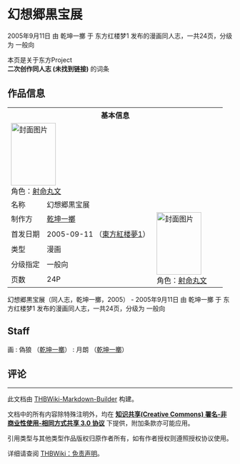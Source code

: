 # 幻想郷黒宝展

<!-- source html: G:\repos\THBWiki-Markdown-Builder\THBWikiMarkdown\Temp\main\3\3f\ns0%3A%E5%B9%BB%E6%83%B3%E9%83%B7%E9%BB%92%E5%AE%9D%E5%B1%95.html -->

2005年9月11日 由 乾坤一擲 于 东方红楼梦1 发布的漫画同人志，一共24页，分级为 一般向

本页是关于东方Project  
 **二次创作同人志 (未找到链接)** 的词条

## 作品信息

<table><tbody><tr><th colspan="3">基本信息</th></tr><tr><td class="cover-artwork-mobile" colspan="2"><a href="./文件-幻想郷黒宝展封面.jpg.md" class="image" title="封面图片"><img alt="封面图片" src="https://upload.thwiki.cc/thumb/a/ad/%E5%B9%BB%E6%83%B3%E9%83%B7%E9%BB%92%E5%AE%9D%E5%B1%95%E5%B0%81%E9%9D%A2.jpg/100px-%E5%B9%BB%E6%83%B3%E9%83%B7%E9%BB%92%E5%AE%9D%E5%B1%95%E5%B0%81%E9%9D%A2.jpg" decoding="async" loading="lazy" width="100" height="140" srcset="https://upload.thwiki.cc/thumb/a/ad/%E5%B9%BB%E6%83%B3%E9%83%B7%E9%BB%92%E5%AE%9D%E5%B1%95%E5%B0%81%E9%9D%A2.jpg/150px-%E5%B9%BB%E6%83%B3%E9%83%B7%E9%BB%92%E5%AE%9D%E5%B1%95%E5%B0%81%E9%9D%A2.jpg 1.5x, https://upload.thwiki.cc/thumb/a/ad/%E5%B9%BB%E6%83%B3%E9%83%B7%E9%BB%92%E5%AE%9D%E5%B1%95%E5%B0%81%E9%9D%A2.jpg/200px-%E5%B9%BB%E6%83%B3%E9%83%B7%E9%BB%92%E5%AE%9D%E5%B1%95%E5%B0%81%E9%9D%A2.jpg 2x" data-file-width="394" data-file-height="550"></a><div class="cover-char">角色：<a href="./射命丸文.md" title="射命丸文">射命丸文</a></div></td>
</tr><tr><td class="label">名称</td><td colspan="2"> 幻想郷黒宝展 </td></tr><tr><td class="label">制作方</td><td><a href="./乾坤一擲.md" title="乾坤一擲">乾坤一擲</a></td><td class="cover-artwork" rowspan="5" style="min-width:140px;"><a href="./文件-幻想郷黒宝展封面.jpg.md" class="image" title="封面图片"><img alt="封面图片" src="https://upload.thwiki.cc/thumb/a/ad/%E5%B9%BB%E6%83%B3%E9%83%B7%E9%BB%92%E5%AE%9D%E5%B1%95%E5%B0%81%E9%9D%A2.jpg/100px-%E5%B9%BB%E6%83%B3%E9%83%B7%E9%BB%92%E5%AE%9D%E5%B1%95%E5%B0%81%E9%9D%A2.jpg" decoding="async" loading="lazy" width="100" height="140" srcset="https://upload.thwiki.cc/thumb/a/ad/%E5%B9%BB%E6%83%B3%E9%83%B7%E9%BB%92%E5%AE%9D%E5%B1%95%E5%B0%81%E9%9D%A2.jpg/150px-%E5%B9%BB%E6%83%B3%E9%83%B7%E9%BB%92%E5%AE%9D%E5%B1%95%E5%B0%81%E9%9D%A2.jpg 1.5x, https://upload.thwiki.cc/thumb/a/ad/%E5%B9%BB%E6%83%B3%E9%83%B7%E9%BB%92%E5%AE%9D%E5%B1%95%E5%B0%81%E9%9D%A2.jpg/200px-%E5%B9%BB%E6%83%B3%E9%83%B7%E9%BB%92%E5%AE%9D%E5%B1%95%E5%B0%81%E9%9D%A2.jpg 2x" data-file-width="394" data-file-height="550"></a><div class="cover-char">角色：<a href="./射命丸文.md" title="射命丸文">射命丸文</a></div></td>
</tr><tr><td class="label">首发日期</td><td>2005-09-11&#160;（<a href="/展会作品列表?e=%E4%B8%9C%E6%96%B9%E7%BA%A2%E6%A5%BC%E6%A2%A6%231">東方紅楼夢1</a>）</td></tr><tr><td class="label">类型</td><td>漫画</td></tr><tr><td class="label">分级指定</td><td>一般向</td></tr><tr><td class="label">页数</td><td>24P</td></tr></tbody></table>

幻想郷黒宝展（同人志，乾坤一擲，2005） - 2005年9月11日 由 乾坤一擲 于 东方红楼梦1 发布的漫画同人志，一共24页，分级为 一般向

## Staff
画
: 偽狼 （[乾坤一擲](./乾坤一擲.md)）
: 月朗 （[乾坤一擲](./乾坤一擲.md)）


## 评论




---

此文档由 [THBWiki-Markdown-Builder](https://github.com/Delsin-Yu/THBWiki-Markdown-Builder) 构建。

文档中的所有内容除特殊注明外，均在 [**知识共享(Creative Commons) 署名-非商业性使用-相同方式共享 3.0 协议**](https://creativecommons.org/licenses/by-sa/3.0/deed.zh-hans) 下提供，附加条款亦可能应用。

引用类型与其他类型作品版权归原作者所有，如有作者授权则遵照授权协议使用。

详细请查阅 [THBWiki：免责声明](https://thbwiki.cc/THBWiki:%E5%85%8D%E8%B4%A3%E5%A3%B0%E6%98%8E)。

